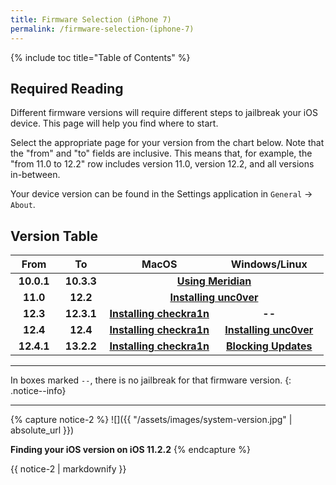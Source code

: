 ```yaml
---
title: Firmware Selection (iPhone 7)
permalink: /firmware-selection-(iphone-7)
---
```


{% include toc title="Table of Contents" %}

## Required Reading

Different firmware versions will require different steps to jailbreak your iOS device. This page will help you find where to start.

Select the appropriate page for your version from the chart below. Note that the "from" and "to" fields are inclusive. This means that, for example, the "from 11.0 to 12.2" row includes version 11.0, version 12.2, and all versions in-between.

Your device version can be found in the Settings application in `General` -> `About`.

## Version Table

<table>
  <colgroup>
    <col span="1" style="width: 15%;">
    <col span="1" style="width: 15%;">
    <col span="1" style="width: 35%;">
    <col span="1" style="width: 35%;">
  </colgroup>
  <thead>
    <tr>
      <th style="text-align: center; font-weight: bold;">From</th>
      <th style="text-align: center; font-weight: bold;">To</th>
      <th style="text-align: center; font-weight: bold;">MacOS</th>
      <th style="text-align: center; font-weight: bold;">Windows/Linux</th>
    </tr>
  </thead>
  <tbody>
    <tr>
      <td style="text-align: center; font-weight: bold;">10.0.1</td>
      <td style="text-align: center; font-weight: bold;">10.3.3</td>
      <td style="text-align: center; font-weight: bold;" colspan="2"><a href="using-meridian">Using Meridian</a></td>
    </tr>
    <tr>
      <td style="text-align: center; font-weight: bold;">11.0</td>
      <td style="text-align: center; font-weight: bold;">12.2</td>
      <td style="text-align: center; font-weight: bold;" colspan="2"><a href="installing-unc0ver">Installing unc0ver</a></td>
    </tr>
    <tr>
      <td style="text-align: center; font-weight: bold;">12.3</td>
      <td style="text-align: center; font-weight: bold;">12.3.1</td>
      <td style="text-align: center; font-weight: bold;"><a href="installing-checkra1n">Installing checkra1n</a></td>
      <td style="text-align: center; font-weight: bold;">--</td>
    </tr>
    <tr>
      <td style="text-align: center; font-weight: bold;">12.4</td>
      <td style="text-align: center; font-weight: bold;">12.4</td>
      <td style="text-align: center; font-weight: bold;"><a href="installing-checkra1n">Installing checkra1n</a></td>
      <td style="text-align: center; font-weight: bold;"><a href="installing-unc0ver">Installing unc0ver</a></td>
    </tr>
    <tr>
      <td style="text-align: center; font-weight: bold;">12.4.1</td>
      <td style="text-align: center; font-weight: bold;">13.2.2</td>
      <td style="text-align: center; font-weight: bold;"><a href="installing-checkra1n">Installing checkra1n</a></td>
      <td style="text-align: center; font-weight: bold;"><a href="blocking-updates">Blocking Updates</a></td>
    </tr>
  </tbody>
</table>

---

In boxes marked `--`, there is no jailbreak for that firmware version.
{: .notice--info}

---
{% capture notice-2 %}
![]({{ "/assets/images/system-version.jpg" | absolute_url }})

**Finding your iOS version on iOS 11.2.2**
{% endcapture %}

<div class="notice">{{ notice-2 | markdownify }}</div>
